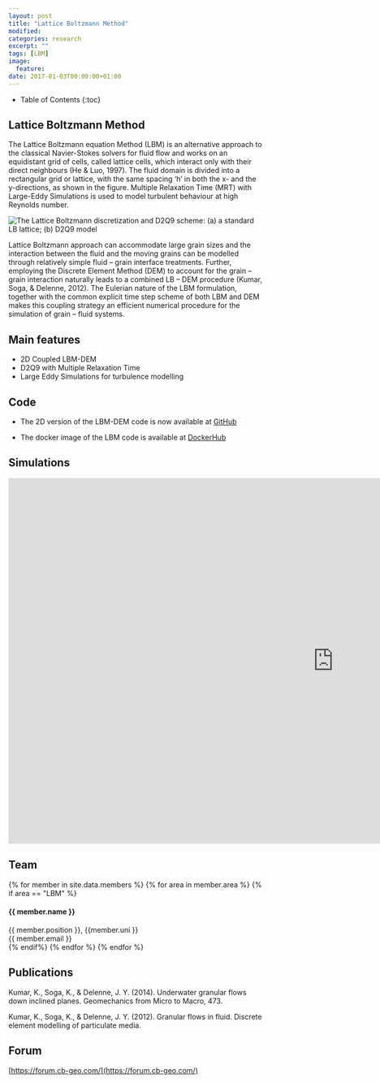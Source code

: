 ```yaml
---
layout: post
title: "Lattice Boltzmann Method"
modified:
categories: research
excerpt: ""
tags: [LBM]
image:
  feature:
date: 2017-01-03T00:00:00+01:00
---
```

* Table of Contents
{:toc}

## Lattice Boltzmann Method

The Lattice Boltzmann equation Method (LBM) is an alternative approach to the classical Navier-Stokes
solvers for fluid flow and works on an equidistant grid  of cells, called lattice cells, which interact only with their direct neighbours (He & Luo, 1997). The fluid domain is divided into a rectangular grid or lattice, with the same spacing ‘h’ in both the x- and the y-directions, as shown in the figure. Multiple Relaxation Time (MRT) with Large-Eddy Simulations is used to model turbulent behaviour at high Reynolds number.

![The Lattice Boltzmann discretization and D2Q9 scheme: (a) a standard LB lattice; (b) D2Q9 model]({{site.url}}/images/cb-geo/research/lbm/d2q9.png)

Lattice Boltzmann approach can accommodate large grain sizes and the interaction between the fluid and the moving grains can be modelled through relatively simple fluid – grain interface treatments. Further,
employing the Discrete Element Method (DEM) to account for the grain – grain interaction naturally leads
to a combined LB – DEM procedure (Kumar, Soga, & Delenne, 2012). The Eulerian nature of the LBM formulation, together with the common explicit time step scheme of both LBM and DEM makes this coupling
strategy an efficient numerical procedure for the simulation of grain – fluid systems.

## Main features

* 2D Coupled LBM-DEM
* D2Q9 with Multiple Relaxation Time
* Large Eddy Simulations for turbulence modelling

## Code

* The 2D version of the LBM-DEM code is now available at [GitHub](https://www.github.com/cb-geo/2d-lbm-dem) 

* The docker image of the LBM code is available at [DockerHub](https://hub.docker.com/r/cbgeo/lbmdem/)

## Simulations

<iframe width="1280" height="720" src="https://www.youtube.com/embed/videoseries?list=PLi1zSZT1LUhD5cXf-UBK6WOebbMzcIznz" frameborder="0" allowfullscreen></iframe>

## Team
<!-- Team filled from _data/members.yaml-->
   <div class="team">
    {% for member in site.data.members %}
      {% for area in member.area %}
        {% if area == "LBM" %}
          <div class="user">
            <div class="userimg" style="background-image:url('{{ site.baseurl }}/images/cb-geo/team/{{ member.image }}')">
            </div>
            <h4>{{ member.name }}</h4>	
            {{ member.position }}, {{member.uni }}<br/>
	 <a h   ref="mailto:{{ member.email }}">{{ member.email }}</a>
          </div>
        {% endif%}
      {% endfor %}
    {% endfor %}
   </div>
<!-- End team -->

## Publications

Kumar, K., Soga, K., & Delenne, J. Y. (2014). Underwater granular flows down inclined planes. Geomechanics from Micro to Macro, 473.

Kumar, K., Soga, K., & Delenne, J. Y. (2012). Granular flows in fluid. Discrete element modelling of particulate media.

## Forum
[https://forum.cb-geo.com/](https://forum.cb-geo.com/)



